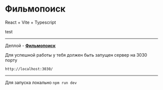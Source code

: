 # Фильмопоиск

React + Vite + Typescript

test

---

Деплой -  **[Фильмопоиск](https://filmopoisk.vercel.app/)**

Для успешной работы у тебя должен быть запущен сервер на 3030 порту

```
http://localhost:3030/
```

---

Для запуска локально `npm run dev`
